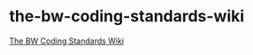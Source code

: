 the-bw-coding-standards-wiki
============================

[The BW Coding Standards Wiki](https://github.com/windyroad/the-bw-coding-standards-wiki/wiki)
